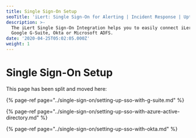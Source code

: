 ```yaml
---
title: Single Sign-On Setup
seoTitle: 'iLert: Single Sign-On for Alerting | Incident Response | Uptime'
description: >-
  The iLert Single Sign-On Integration helps you to easily connect iLert with
  Google G-Suite, Okta or Microsoft ADFS.
date: '2020-04-25T05:02:05.000Z'
weight: 1
---
```


# Single Sign-On Setup

This page has been split and moved here:

{% page-ref page="../single-sign-on/setting-up-sso-with-g-suite.md" %}

{% page-ref page="../single-sign-on/setting-up-sso-with-azure-active-directory.md" %}

{% page-ref page="../single-sign-on/setting-up-sso-with-okta.md" %}



